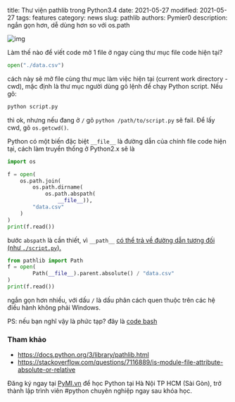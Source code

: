 title: Thư viện pathlib trong Python3.4
date: 2021-05-27
modified: 2021-05-27
tags: features
category: news
slug: pathlib
authors: Pymier0
description: ngắn gọn hơn, dễ dùng hơn so với os.path

![img](https://images.unsplash.com/photo-1584802142766-52eda937f127?crop=entropy&cs=tinysrgb&fit=max&fm=jpg&ixid=MnwyMzI1MzN8MHwxfHJhbmRvbXx8fHx8fHx8fDE2MjIxMzAzMDQ&ixlib=rb-1.2.1&q=80&w=600)

Làm thế nào để viết code mở 1 file ở ngay cùng thư mục file code hiện tại?

```py
open("./data.csv")
```

cách này sẽ mở file cùng thư mục làm việc hiện tại (current work directory -
cwd), mặc định là thư mục người dùng gõ lệnh để chạy Python script.
Nếu gõ:

```py
python script.py
```
thì ok, nhưng nếu đang ở `/` gõ `python /path/to/script.py` sẽ fail.
Để lấy cwd, gõ `os.getcwd()`.

Python có một biến đặc biệt `__file__` là đường dẫn của chính file code hiện
tại, cách làm truyền thống ở Python2.x sẽ là

```py
import os

f = open(
    os.path.join(
        os.path.dirname(
            os.path.abspath(
                __file__)),
        "data.csv"
    )
)
print(f.read())
```

bước `abspath` là cần thiết, vì `__path__` [có thể trả về đường dẫn tương đối
(như `./script.py`).](https://stackoverflow.com/questions/7116889/is-module-file-attribute-absolute-or-relative)


```py
from pathlib import Path
f = open(
        Path(__file__).parent.absolute() / "data.csv"
)
print(f.read())
```

ngắn gọn hơn nhiều, với dấu `/` là dấu phân cách quen thuộc trên các hệ điều
hành không phải Windows.


PS: nếu bạn nghĩ vậy là phức tạp? đây là [code bash](https://stackoverflow.com/questions/59895/how-can-i-get-the-source-directory-of-a-bash-script-from-within-the-script-itsel)

### Tham khảo

- https://docs.python.org/3/library/pathlib.html
- https://stackoverflow.com/questions/7116889/is-module-file-attribute-absolute-or-relative

Đăng ký ngay tại [PyMI.vn](https://pymi.vn) để học Python tại Hà Nội TP HCM (Sài Gòn),
trở thành lập trình viên #python chuyên nghiệp ngay sau khóa học.
